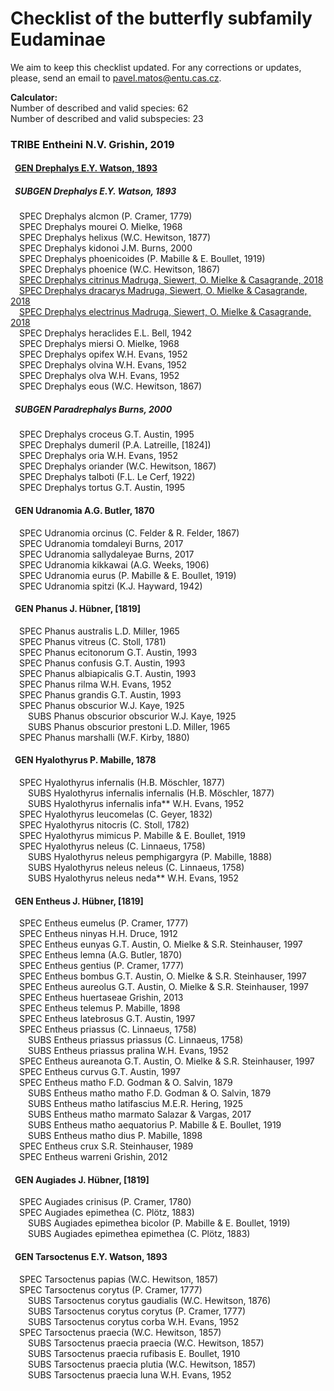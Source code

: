 # Checklist of the butterfly subfamily Eudaminae
We aim to keep this checklist updated. For any corrections or updates, please, send an email to pavel.matos@entu.cas.cz.

**Calculator:**  
Number of described and valid species: 62  
Number of described and valid subspecies: 23

### TRIBE Entheini N.V. Grishin, 2019
#### &ensp;[GEN Drephalys E.Y. Watson, 1893](http://ftp.funet.fi/index/Tree_of_life/insecta/lepidoptera/ditrysia/hesperioidea/hesperiidae/pyrginae/drephalys)
##### &ensp;SUBGEN Drephalys E.Y. Watson, 1893
&ensp;&ensp;SPEC Drephalys alcmon (P. Cramer, 1779)  
&ensp;&ensp;SPEC Drephalys mourei O. Mielke, 1968  
&ensp;&ensp;SPEC Drephalys helixus (W.C. Hewitson, 1877)  
&ensp;&ensp;SPEC Drephalys kidonoi J.M. Burns, 2000  
&ensp;&ensp;SPEC Drephalys phoenicoides (P. Mabille & E. Boullet, 1919)  
&ensp;&ensp;SPEC Drephalys phoenice (W.C. Hewitson, 1867)  
&ensp;&ensp;[SPEC Drephalys citrinus Madruga, Siewert, O. Mielke & Casagrande, 2018](https://doi.org/10.11646/zootaxa.4472.3.9)  
&ensp;&ensp;[SPEC Drephalys dracarys Madruga, Siewert, O. Mielke & Casagrande, 2018](https://doi.org/10.11646/zootaxa.4472.3.9)  
&ensp;&ensp;[SPEC Drephalys electrinus Madruga, Siewert, O. Mielke & Casagrande, 2018](https://doi.org/10.11646/zootaxa.4472.3.9)  
&ensp;&ensp;SPEC Drephalys heraclides E.L. Bell, 1942  
&ensp;&ensp;SPEC Drephalys miersi O. Mielke, 1968  
&ensp;&ensp;SPEC Drephalys opifex W.H. Evans, 1952  
&ensp;&ensp;SPEC Drephalys olvina W.H. Evans, 1952  
&ensp;&ensp;SPEC Drephalys olva W.H. Evans, 1952  
&ensp;&ensp;SPEC Drephalys eous (W.C. Hewitson, 1867)  
##### &ensp;SUBGEN Paradrephalys Burns, 2000
&ensp;&ensp;SPEC Drephalys croceus G.T. Austin, 1995  
&ensp;&ensp;SPEC Drephalys dumeril (P.A. Latreille, [1824])  
&ensp;&ensp;SPEC Drephalys oria W.H. Evans, 1952  
&ensp;&ensp;SPEC Drephalys oriander (W.C. Hewitson, 1867)  
&ensp;&ensp;SPEC Drephalys talboti (F.L. Le Cerf, 1922)  
&ensp;&ensp;SPEC Drephalys tortus G.T. Austin, 1995  
#### &ensp;GEN Udranomia A.G. Butler, 1870
&ensp;&ensp;SPEC Udranomia orcinus (C. Felder & R. Felder, 1867)  
&ensp;&ensp;SPEC Udranomia tomdaleyi Burns, 2017  
&ensp;&ensp;SPEC Udranomia sallydaleyae Burns, 2017  
&ensp;&ensp;SPEC Udranomia kikkawai (A.G. Weeks, 1906)  
&ensp;&ensp;SPEC Udranomia eurus (P. Mabille & E. Boullet, 1919)  
&ensp;&ensp;SPEC Udranomia spitzi (K.J. Hayward, 1942)  
#### &ensp;GEN Phanus J. Hübner, [1819]
&ensp;&ensp;SPEC Phanus australis L.D. Miller, 1965  
&ensp;&ensp;SPEC Phanus vitreus (C. Stoll, 1781)  
&ensp;&ensp;SPEC Phanus ecitonorum G.T. Austin, 1993  
&ensp;&ensp;SPEC Phanus confusis G.T. Austin, 1993  
&ensp;&ensp;SPEC Phanus albiapicalis G.T. Austin, 1993  
&ensp;&ensp;SPEC Phanus rilma W.H. Evans, 1952  
&ensp;&ensp;SPEC Phanus grandis G.T. Austin, 1993  
&ensp;&ensp;SPEC Phanus obscurior W.J. Kaye, 1925  
&ensp;&ensp;&ensp;&ensp;SUBS Phanus obscurior obscurior W.J. Kaye, 1925  
&ensp;&ensp;&ensp;&ensp;SUBS Phanus obscurior prestoni L.D. Miller, 1965  
&ensp;&ensp;SPEC Phanus marshalli (W.F. Kirby, 1880)  
#### &ensp;GEN Hyalothyrus P. Mabille, 1878
&ensp;&ensp;SPEC Hyalothyrus infernalis (H.B. Möschler, 1877)  
&ensp;&ensp;&ensp;&ensp;SUBS Hyalothyrus infernalis infernalis (H.B. Möschler, 1877)  
&ensp;&ensp;&ensp;&ensp;SUBS Hyalothyrus infernalis infa** W.H. Evans, 1952  
&ensp;&ensp;SPEC Hyalothyrus leucomelas (C. Geyer, 1832)  
&ensp;&ensp;SPEC Hyalothyrus nitocris (C. Stoll, 1782)  
&ensp;&ensp;SPEC Hyalothyrus mimicus P. Mabille & E. Boullet, 1919  
&ensp;&ensp;SPEC Hyalothyrus neleus (C. Linnaeus, 1758)  
&ensp;&ensp;&ensp;&ensp;SUBS Hyalothyrus neleus pemphigargyra (P. Mabille, 1888)  
&ensp;&ensp;&ensp;&ensp;SUBS Hyalothyrus neleus neleus (C. Linnaeus, 1758)  
&ensp;&ensp;&ensp;&ensp;SUBS Hyalothyrus neleus neda** W.H. Evans, 1952  
#### &ensp;GEN Entheus J. Hübner, [1819]
&ensp;&ensp;SPEC Entheus eumelus (P. Cramer, 1777)  
&ensp;&ensp;SPEC Entheus ninyas H.H. Druce, 1912  
&ensp;&ensp;SPEC Entheus eunyas G.T. Austin, O. Mielke & S.R. Steinhauser, 1997  
&ensp;&ensp;SPEC Entheus lemna (A.G. Butler, 1870)  
&ensp;&ensp;SPEC Entheus gentius (P. Cramer, 1777)  
&ensp;&ensp;SPEC Entheus bombus G.T. Austin, O. Mielke & S.R. Steinhauser, 1997  
&ensp;&ensp;SPEC Entheus aureolus G.T. Austin, O. Mielke & S.R. Steinhauser, 1997  
&ensp;&ensp;SPEC Entheus huertaseae Grishin, 2013  
&ensp;&ensp;SPEC Entheus telemus P. Mabille, 1898  
&ensp;&ensp;SPEC Entheus latebrosus G.T. Austin, 1997  
&ensp;&ensp;SPEC Entheus priassus (C. Linnaeus, 1758)  
&ensp;&ensp;&ensp;&ensp;SUBS Entheus priassus priassus (C. Linnaeus, 1758)  
&ensp;&ensp;&ensp;&ensp;SUBS Entheus priassus pralina W.H. Evans, 1952  
&ensp;&ensp;SPEC Entheus aureanota G.T. Austin, O. Mielke & S.R. Steinhauser, 1997  
&ensp;&ensp;SPEC Entheus curvus G.T. Austin, 1997  
&ensp;&ensp;SPEC Entheus matho F.D. Godman & O. Salvin, 1879  
&ensp;&ensp;&ensp;&ensp;SUBS Entheus matho matho F.D. Godman & O. Salvin, 1879  
&ensp;&ensp;&ensp;&ensp;SUBS Entheus matho latifascius M.E.R. Hering, 1925  
&ensp;&ensp;&ensp;&ensp;SUBS Entheus matho marmato Salazar & Vargas, 2017  
&ensp;&ensp;&ensp;&ensp;SUBS Entheus matho aequatorius P. Mabille & E. Boullet, 1919  
&ensp;&ensp;&ensp;&ensp;SUBS Entheus matho dius P. Mabille, 1898  
&ensp;&ensp;SPEC Entheus crux S.R. Steinhauser, 1989  
&ensp;&ensp;SPEC Entheus warreni Grishin, 2012  
#### &ensp;GEN Augiades J. Hübner, [1819]
&ensp;&ensp;SPEC Augiades crinisus (P. Cramer, 1780)  
&ensp;&ensp;SPEC Augiades epimethea (C. Plötz, 1883)  
&ensp;&ensp;&ensp;&ensp;SUBS Augiades epimethea bicolor (P. Mabille & E. Boullet, 1919)  
&ensp;&ensp;&ensp;&ensp;SUBS Augiades epimethea epimethea (C. Plötz, 1883)  
#### &ensp;GEN Tarsoctenus E.Y. Watson, 1893
&ensp;&ensp;SPEC Tarsoctenus papias (W.C. Hewitson, 1857)  
&ensp;&ensp;SPEC Tarsoctenus corytus (P. Cramer, 1777)  
&ensp;&ensp;&ensp;&ensp;SUBS Tarsoctenus corytus gaudialis (W.C. Hewitson, 1876)  
&ensp;&ensp;&ensp;&ensp;SUBS Tarsoctenus corytus corytus (P. Cramer, 1777)  
&ensp;&ensp;&ensp;&ensp;SUBS Tarsoctenus corytus corba W.H. Evans, 1952  
&ensp;&ensp;SPEC Tarsoctenus praecia (W.C. Hewitson, 1857)  
&ensp;&ensp;&ensp;&ensp;SUBS Tarsoctenus praecia praecia (W.C. Hewitson, 1857)  
&ensp;&ensp;&ensp;&ensp;SUBS Tarsoctenus praecia rufibasis E. Boullet, 1910  
&ensp;&ensp;&ensp;&ensp;SUBS Tarsoctenus praecia plutia (W.C. Hewitson, 1857)  
&ensp;&ensp;&ensp;&ensp;SUBS Tarsoctenus praecia luna W.H. Evans, 1952  
